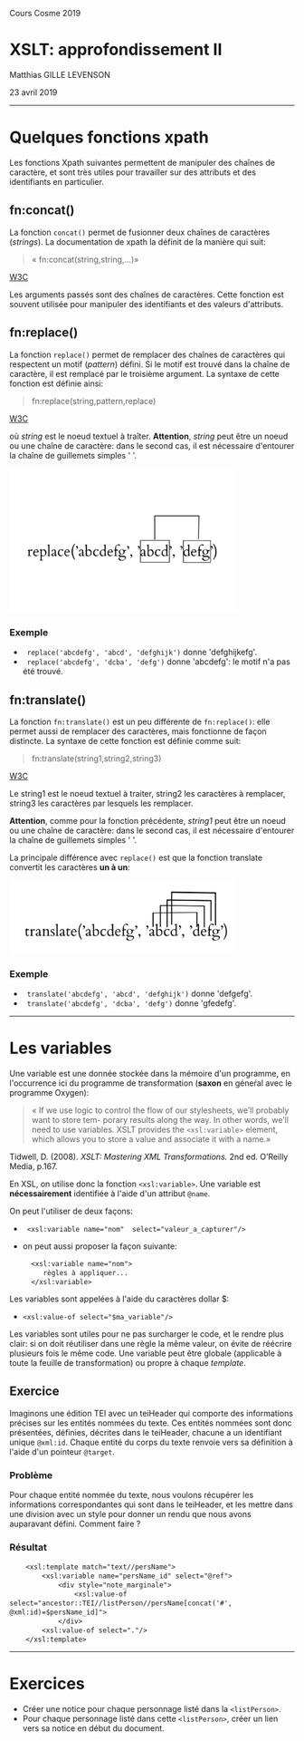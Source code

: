﻿Cours Cosme 2019

# XSLT: approfondissement II

Matthias GILLE LEVENSON

23 avril 2019

---

# Quelques fonctions xpath
 Les fonctions Xpath suivantes permettent de manipuler des chaînes de caractère, et sont très utiles pour travailler sur des attributs et des identifiants en particulier. 
## fn:concat()

La fonction ``concat()`` permet de fusionner deux chaînes de caractères (*strings*). La documentation de xpath la définit de la manière qui suit: 
>« fn:concat(string,string,...)»

[W3C](https://www.w3schools.com/xml/xsl_functions.asp)

Les arguments passés sont des chaînes de caractères. Cette fonction est souvent utilisée pour manipuler des identifiants et des valeurs d'attributs.


## fn:replace()
La fonction ``replace()`` permet de remplacer des chaînes de caractères qui respectent un motif (*pattern*) défini. Si le motif est trouvé dans la chaîne de caractère, il est remplacé par le troisième argument. La syntaxe de cette fonction est définie ainsi: 

> fn:replace(string,pattern,replace)

[W3C](https://www.w3schools.com/xml/xsl_functions.asp)

où *string* est le noeud textuel à traîter. **Attention**, *string* peut être un noeud ou une chaîne de caractère: dans le second cas, il est nécessaire d'entourer la chaîne de guillemets simples ' '. 

<img src="img/replace.png" width="400"/>

### Exemple


- ``` replace('abcdefg', 'abcd', 'defghijk')``` donne 'defghijkefg'.
- ``` replace('abcdefg', 'dcba', 'defg')``` donne 'abcdefg': le motif n'a pas été trouvé.


## fn:translate()
La fonction ``fn:translate()`` est un peu différente de ``fn:replace()``: elle permet aussi de remplacer des caractères, mais fonctionne de façon distincte. La syntaxe de cette fonction est définie comme suit:

>fn:translate(string1,string2,string3)

[W3C](https://www.w3schools.com/xml/xsl_functions.asp)

Le string1 est le noeud textuel à traiter, string2 les caractères à remplacer, string3 les caractères par lesquels les remplacer. 

**Attention**, comme pour la fonction précédente, *string1* peut être un noeud ou une chaîne de caractère: dans le second cas, il est nécessaire d'entourer la chaîne de guillemets simples ' '. 

La principale différence avec ``replace()`` est que la fonction translate convertit les caractères **un à un**:


<img src="img/translate.png" width="400"/>

### Exemple

- ``` translate('abcdefg', 'abcd', 'defghijk')``` donne 'defgefg'.
- ``` translate('abcdefg', 'dcba', 'defg')``` donne 'gfedefg'.

---

# Les variables

Une variable est une donnée stockée dans la mémoire d'un programme, en l'occurrence ici du programme de transformation (**saxon** en géneŕal avec le programme Oxygen): 

>« If we use logic to control the flow of our stylesheets, we’ll probably want to store tem-
porary results along the way. In other words, we’ll need to use variables. XSLT provides
the ``<xsl:variable>`` element, which allows you to store a value and associate it with a
name.»

Tidwell, D. (2008). *XSLT: Mastering XML Transformations.* 2nd ed. O’Reilly Media, p.167. 


En XSL, on utilise donc la fonction ``<xsl:variable>``. Une variable est  **nécessairement** identifiée à l'aide d'un attribut ``@name``. 

On peut l'utiliser de deux façons: 

- `` <xsl:variable name="nom"  select="valeur_a_capturer"/>``

- on peut aussi proposer la façon suivante: 

        
        <xsl:variable name="nom">
           règles à appliquer...
        </xsl:variable>
                

Les variables sont appelées à l'aide du caractères dollar $:

- ``<xsl:value-of select="$ma_variable"/>``


Les variables sont utiles pour ne pas surcharger le code, et le rendre plus clair: si on doit réutiliser dans une règle la même valeur, on évite de réécrire plusieurs fois le même code. Une variable peut être globale (applicable à toute la feuille de transformation) ou propre à chaque *template*. 

## Exercice

Imaginons une édition TEI avec un teiHeader qui comporte des informations précises sur les entités nommées du texte. Ces entités nommées sont donc présentées, définies, décrites dans le teiHeader, chacune a un identifiant unique ``@xml:id``. Chaque entité du corps du texte renvoie vers sa définition à l'aide d'un pointeur ``@target``. 

### Problème
Pour chaque entité nommée du texte, nous voulons récupérer les informations correspondantes qui sont dans le teiHeader, et les mettre dans une division avec un style pour donner un rendu que nous avons auparavant défini. Comment faire ? 

### Résultat



        <xsl:template match="text//persName">
            <xsl:variable name="persName_id" select="@ref">
                <div style="note_marginale">
                    <xsl:value-of select="ancestor::TEI//listPerson//persName[concat('#', @xml:id)=$persName_id]">
                </div>
            <xsl:value-of select="."/>
        </xsl:template>

---


# Exercices 
- Créer une notice pour chaque personnage listé dans la ``<listPerson>``.
- Pour chaque personnage listé dans cette ``<listPerson>``, créer un lien vers sa notice en début du document. 


